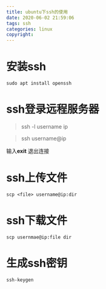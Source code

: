 ```yaml
---
title: ubuntu下ssh的使用
date: 2020-06-02 21:59:06
tags: ssh
categories: linux
copyright:
---
```


# 安装ssh

```shell
sudo apt install openssh
```
# ssh登录远程服务器

>ssh -l username  ip

>ssh username@ip

输入**exit** 退出连接

# ssh上传文件

`scp <file> username@ip:dir`

# ssh下载文件

`scp usernmae@ip:file dir`

# 生成ssh密钥

`ssh-keygen`




